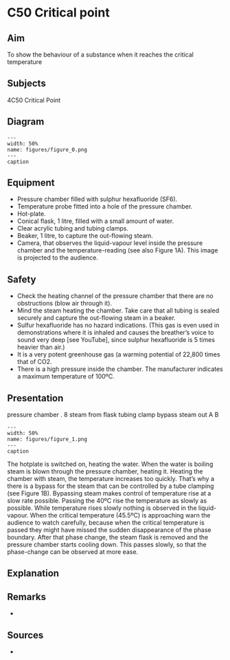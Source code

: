# C50 Critical point 
    
  
## Aim   
 To show the behaviour of a substance when it reaches the critical temperature    
  
## Subjects   
 4C50 Critical Point   
  
## Diagram   
   
```{figure} figures/figure_0.png  
---  
width: 50%  
name: figures/figure_0.png  
---  
caption  
``` 
      
  
## Equipment   
 
 *  Pressure chamber filled with sulphur hexafluoride (SF6). 
 *  Temperature probe fitted into a hole of the pressure chamber. 
 *  Hot-plate. 
 *  Conical flask, 1 litre, filled with a small amount of water. 
 *  Clear acrylic tubing and tubing clamps. 
 *  Beaker, 1 litre, to capture the out-flowing steam. 
 *  Camera, that observes the liquid-vapour level inside the pressure chamber and the temperature-reading (see also Figure 1A). This image is projected to the audience.   
  
## Safety   
 
 *  Check the heating channel of the pressure chamber that there are no obstructions (blow air through it). 
 *  Mind the steam heating the chamber. Take care that all tubing is sealed securely and capture the out-flowing steam in a beaker. 
 *  Sulfur hexafluoride has no hazard indications. (This gas is even used in demonstrations where it is inhaled and causes the breather’s voice to sound very deep [see YouTube], since sulphur hexafluoride is 5 times heavier than air.) 
 *  It is a very potent greenhouse gas (a warming potential of 22,800 times that of CO2. 
 *  There is a high pressure inside the chamber. The manufacturer indicates a maximum temperature of 100ºC.
     
  
## Presentation   
 pressure chamber . 8 steam from flask         tubing              clamp               bypass          steam           out  A           B   
```{figure} figures/figure_1.png  
---  
width: 50%  
name: figures/figure_1.png  
---  
caption  
``` 
 The hotplate is switched on, heating the water. When the water is boiling steam is blown through the pressure chamber, heating it. Heating the chamber with steam, the temperature increases too quickly. That’s why a there is a bypass for the steam that can be controlled by a tube clamping (see Figure 1B). Bypassing steam makes control of temperature rise at a slow rate possible. Passing the 40ºC rise the temperature as slowly as possible. While temperature rises slowly nothing is observed in the liquid-vapour. When the critical temperature (45.5ºC) is approaching warn the audience to watch carefully, because when the critical temperature is passed they might have missed the sudden disappearance of the phase boundary. After that phase change, the steam flask is removed and the pressure chamber starts cooling down. This passes slowly, so that the phase-change can be observed at more ease.   
  
## Explanation   
    
  
## Remarks   
 
 * 
    
  
## Sources   
 
 * 
    